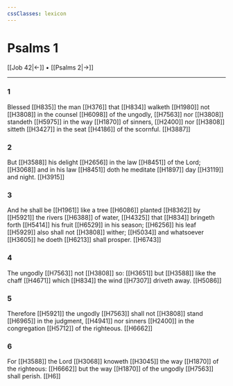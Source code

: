 ```yaml
---
cssClasses: lexicon
---
```

# Psalms 1

[[Job 42|←]] • [[Psalms 2|→]]

---

### 1
Blessed [[H835]] the man [[H376]] that [[H834]] walketh [[H1980]] not [[H3808]] in the counsel [[H6098]] of the ungodly, [[H7563]] nor [[H3808]] standeth [[H5975]] in the way [[H1870]] of sinners, [[H2400]] nor [[H3808]] sitteth [[H3427]] in the seat [[H4186]] of the scornful. [[H3887]]

### 2
But [[H3588]] his delight [[H2656]] in the law [[H8451]] of the Lord; [[H3068]] and in his law [[H8451]] doth he meditate [[H1897]] day [[H3119]] and night. [[H3915]]

### 3
And he shall be [[H1961]] like a tree [[H6086]] planted [[H8362]] by [[H5921]] the rivers [[H6388]] of water, [[H4325]] that [[H834]] bringeth forth [[H5414]] his fruit [[H6529]] in his season; [[H6256]] his leaf [[H5929]] also shall not [[H3808]] wither; [[H5034]] and whatsoever [[H3605]] he doeth [[H6213]] shall prosper. [[H6743]]

### 4
The ungodly [[H7563]] not [[H3808]] so: [[H3651]] but [[H3588]] like the chaff [[H4671]] which [[H834]] the wind [[H7307]] driveth away. [[H5086]]

### 5
Therefore [[H5921]] the ungodly [[H7563]] shall not [[H3808]] stand [[H6965]] in the judgment, [[H4941]] nor sinners [[H2400]] in the congregation [[H5712]] of the righteous. [[H6662]]

### 6
For [[H3588]] the Lord [[H3068]] knoweth [[H3045]] the way [[H1870]] of the righteous: [[H6662]] but the way [[H1870]] of the ungodly [[H7563]] shall perish. [[H6]]
